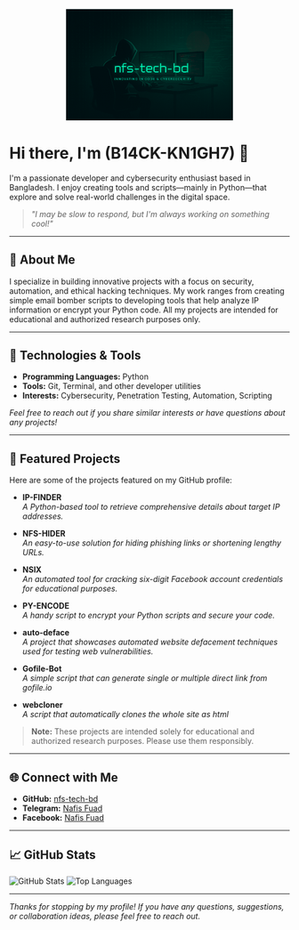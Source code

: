 <center><img src="https://raw.githubusercontent.com/nfs-tech-bd/nfs-tech-bd/refs/heads/main/b14ck.png" width="300"></center>

# Hi there, I'm (B14CK-KN1GH7) 👋

I'm a passionate developer and cybersecurity enthusiast based in Bangladesh. I enjoy creating tools and scripts—mainly in Python—that explore and solve real-world challenges in the digital space.

> *"I may be slow to respond, but I'm always working on something cool!"*

---

## 🚀 About Me

I specialize in building innovative projects with a focus on security, automation, and ethical hacking techniques. My work ranges from creating simple email bomber scripts to developing tools that help analyze IP information or encrypt your Python code. All my projects are intended for educational and authorized research purposes only.

---

## 🔧 Technologies & Tools

- **Programming Languages:** Python
- **Tools:** Git, Terminal, and other developer utilities
- **Interests:** Cybersecurity, Penetration Testing, Automation, Scripting

*Feel free to reach out if you share similar interests or have questions about any projects!*

---

## 📂 Featured Projects

Here are some of the projects featured on my GitHub profile:

- **IP-FINDER**  
  *A Python-based tool to retrieve comprehensive details about target IP addresses.*

- **NFS-HIDER**  
  *An easy-to-use solution for hiding phishing links or shortening lengthy URLs.*

- **NSIX**  
  *An automated tool for cracking six-digit Facebook account credentials for educational purposes.*

- **PY-ENCODE**  
  *A handy script to encrypt your Python scripts and secure your code.*

- **auto-deface**  
  *A project that showcases automated website defacement techniques used for testing web vulnerabilities.*

- **Gofile-Bot**  
  *A simple script that can generate single or multiple direct link from gofile.io*

- **webcloner**  
  *A script that automatically clones the whole site as html*

> **Note:** These projects are intended solely for educational and authorized research purposes. Please use them responsibly.

---

## 🌐 Connect with Me

- **GitHub:** [nfs-tech-bd](https://github.com/nfs-tech-bd)
- **Telegram:** [Nafis Fuad](https://t.me/Nafisfuad1)
- **Facebook:** [Nafis Fuad](https://facebook.com/nafis6969)

---

## 📈 GitHub Stats

![GitHub Stats](https://github-readme-stats.vercel.app/api?username=nfs-tech-bd&show_icons=true&theme=radical)
![Top Languages](https://github-readme-stats.vercel.app/api/top-langs/?username=nfs-tech-bd&layout=compact&theme=radical)

---

*Thanks for stopping by my profile! If you have any questions, suggestions, or collaboration ideas, please feel free to reach out.*
